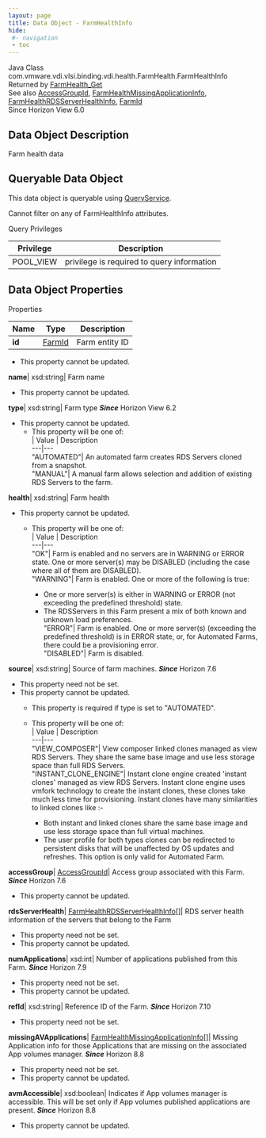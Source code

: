 ```yaml
---
layout: page
title: Data Object - FarmHealthInfo
hide:
 #- navigation
 - toc
---
```






Java Class
    com.vmware.vdi.vlsi.binding.vdi.health.FarmHealth.FarmHealthInfo  
Returned by
     [FarmHealth_Get](vdi.health.FarmHealth.md#get)  
See also
     [AccessGroupId](vdi.entity.AccessGroupId.md), [FarmHealthMissingApplicationInfo](vdi.health.FarmHealth.MissingApplicationInfo.md), [FarmHealthRDSServerHealthInfo](vdi.health.FarmHealth.RDSServerHealthInfo.md), [FarmId](vdi.entity.FarmId.md)  
Since 
    Horizon View 6.0

## Data Object Description 

Farm health data 

##  Queryable Data Object 

This data object is queryable using [QueryService](vdi.query.QueryService.md "QueryService"). 

Cannot filter on any of FarmHealthInfo attributes. 

Query Privileges 

Privilege |  Description   
---|---  
POOL_VIEW|  privilege is required to query information   
  


## Data Object Properties

Properties

Name |  Type |  Description   
---|---|---  
**id**| [FarmId](vdi.entity.FarmId.md)|  Farm entity ID   


* This property cannot be updated.

  
**name**|  xsd:string|  Farm name   


* This property cannot be updated.

  
**type**|  xsd:string|  Farm type  **_Since_** Horizon View 6.2  


* This property cannot be updated.
  * This property will be one of:  
|  Value |  Description   
---|---  
"AUTOMATED"| An automated farm creates RDS Servers cloned from a snapshot.  
"MANUAL"| A manual farm allows selection and addition of existing RDS Servers to the farm.  

  
**health**|  xsd:string|  Farm health   


* This property cannot be updated.
  * This property will be one of:  
|  Value |  Description   
---|---  
"OK"| Farm is enabled and no servers are in WARNING or ERROR state. One or more server(s) may be DISABLED (including the case where all of them are DISABLED).  
"WARNING"| Farm is enabled. One or more of the following is true:  

    * One or more server(s) is either in WARNING or ERROR (not exceeding the predefined threshold) state.
    * The RDSServers in this Farm present a mix of both known and unknown load preferences.  
"ERROR"| Farm is enabled. One or more server(s) (exceeding the predefined threshold) is in ERROR state, or, for Automated Farms, there could be a provisioning error.  
"DISABLED"| Farm is disabled.  

  
**source**|  xsd:string|  Source of farm machines.  **_Since_** Horizon 7.6  


* This property need not be set.
* This property cannot be updated.
  * This property is required if type is set to "AUTOMATED".
  * This property will be one of:  
|  Value |  Description   
---|---  
"VIEW_COMPOSER"| View composer linked clones managed as view RDS Servers. They share the same base image and use less storage space than full RDS Servers.  
"INSTANT_CLONE_ENGINE"| Instant clone engine created 'instant clones' managed as view RDS Servers. Instant clone engine uses vmfork technology to create the instant clones, these clones take much less time for provisioning. Instant clones have many similarities to linked clones like :-  

    * Both instant and linked clones share the same base image and use less storage space than full virtual machines.
    * The user profile for both types clones can be redirected to persistent disks that will be unaffected by OS updates and refreshes.
This option is only valid for Automated Farm.  

  
**accessGroup**| [AccessGroupId](vdi.entity.AccessGroupId.md)|  Access group associated with this Farm.  **_Since_** Horizon 7.6  


* This property cannot be updated.

  
**rdsServerHealth**| [FarmHealthRDSServerHealthInfo[]](vdi.health.FarmHealth.RDSServerHealthInfo.md)|  RDS server health information of the servers that belong to the Farm   


* This property need not be set.
* This property cannot be updated.

  
**numApplications**|  xsd:int|  Number of applications published from this Farm.  **_Since_** Horizon 7.9  


* This property need not be set.
* This property cannot be updated.

  
**refId**|  xsd:string|  Reference ID of the Farm.  **_Since_** Horizon 7.10  


* This property need not be set.

  
**missingAVApplications**| [FarmHealthMissingApplicationInfo[]](vdi.health.FarmHealth.MissingApplicationInfo.md)|  Missing Application info for those Applications that are missing on the associated App volumes manager.  **_Since_** Horizon 8.8  


* This property need not be set.
* This property cannot be updated.

  
**avmAccessible**|  xsd:boolean|  Indicates if App volumes manager is accessible. This will be set only if App volumes published applications are present.  **_Since_** Horizon 8.8  


* This property cannot be updated.

  
  
  
  
  
  

